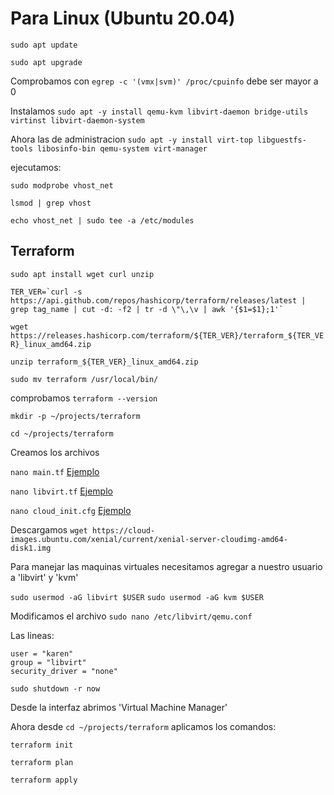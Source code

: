# Para Linux (Ubuntu 20.04)

`sudo apt update`

`sudo apt upgrade`

Comprobamos con `egrep -c '(vmx|svm)' /proc/cpuinfo` debe ser mayor a 0

Instalamos `sudo apt -y install qemu-kvm libvirt-daemon bridge-utils virtinst libvirt-daemon-system`

Ahora las de administracion `sudo apt -y install virt-top libguestfs-tools libosinfo-bin qemu-system virt-manager`

ejecutamos:

`sudo modprobe vhost_net`

`lsmod | grep vhost`

`echo vhost_net | sudo tee -a /etc/modules`

## Terraform

`sudo apt install wget curl unzip`

```
TER_VER=`curl -s https://api.github.com/repos/hashicorp/terraform/releases/latest | grep tag_name | cut -d: -f2 | tr -d \"\,\v | awk '{$1=$1};1'`
```

`wget https://releases.hashicorp.com/terraform/${TER_VER}/terraform_${TER_VER}_linux_amd64.zip`

`unzip terraform_${TER_VER}_linux_amd64.zip`

`sudo mv terraform /usr/local/bin/`

comprobamos `terraform --version`

`mkdir -p ~/projects/terraform`

`cd ~/projects/terraform`

Creamos los archivos

`nano main.tf` [Ejemplo](main.tf)

`nano libvirt.tf` [Ejemplo](libvirt.tf)

`nano cloud_init.cfg` [Ejemplo](cloud_init.cfg)

Descargamos `wget https://cloud-images.ubuntu.com/xenial/current/xenial-server-cloudimg-amd64-disk1.img`

Para manejar las maquinas virtuales necesitamos agregar a nuestro usuario a 'libvirt' y 'kvm'

`sudo usermod -aG libvirt $USER`
`sudo usermod -aG kvm $USER`

Modificamos el archivo `sudo nano /etc/libvirt/qemu.conf`

Las lineas:

```
user = "karen"
group = "libvirt"
security_driver = "none"
```

`sudo shutdown -r now`

Desde la interfaz abrimos 'Virtual Machine Manager'

Ahora desde `cd ~/projects/terraform` aplicamos los comandos:

`terraform init`

`terraform plan`

`terraform apply`
